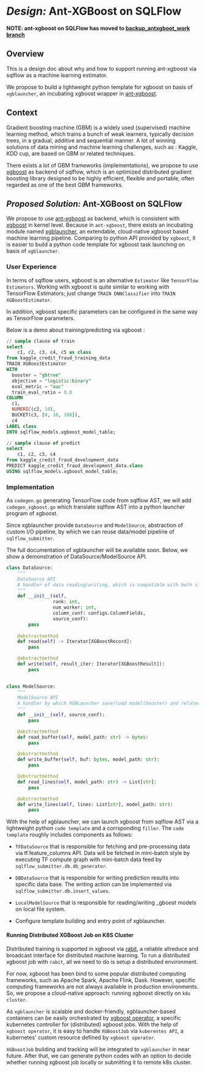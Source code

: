 # _Design:_ Ant-XGBoost on SQLFlow

**NOTE: ant-xgboost on SQLFlow has moved to [backup_antxgboot_work branch](https://github.com/sql-machine-learning/sqlflow/tree/backup_antxgboost_work)**

## Overview

This is a design doc about why and how to support running ant-xgboost via sqlflow as a machine learning estimator.

We propose to build a lightweight python template for xgboost on basis of `xgblauncher`,
an incubating xgboost wrapper in [ant-xgboost](https://github.com/alipay/ant-xgboost).

## Context

Gradient boosting machine (GBM) is a widely used (supervised) machine learning method, 
which trains a bunch of weak learners, typically decision trees, 
in a gradual, additive and sequential manner. 
A lot of winning solutions of data mining and machine learning challenges, 
such as : Kaggle, KDD cup, are based on GBM or related techniques.

There exists a lot of GBM frameworks (implementations), we propose to use [xgboost](https://xgboost.ai/) as backend of sqlflow, 
which is an optimized distributed gradient boosting library designed to be highly efficient, flexible and portable, 
often regarded as one of the best GBM frameworks.


## _Proposed Solution:_ Ant-XGBoost on SQLFlow
   
We propose to use [ant-xgboost](https://github.com/alipay/ant-xgboost) as backend,
which is consistent with [xgboost](https://github.com/dmlc/xgboost) in kernel level. 
Because in `ant-xgboost`, there exists an incubating module named [xgblauncher](https://github.com/alipay/ant-xgboost/tree/ant_master/xgboost-launcher), 
an extendable, cloud-native xgboost based machine learning pipeline. 
Comparing to python API provided by `xgboost`, it is easier to build a python code template for xgboost task launching on basis of `xgblauncher`.

### User Experience
    
In terms of sqlflow users, xgboost is an alternative `Estimator` like `TensorFlow Estimators`. 
Working with xgboost is quite similar to working with TensorFlow Estimators; just change `TRAIN DNNClassifier` into `TRAIN XGBoostEstimator`. 

In addition, xgboost specific parameters can be configured in the same way as TensorFlow parameters. 

Below is a demo about training/predicting via xgboost :

```sql
// sample clause of train
select 
    c1, c2, c3, c4, c5 as class
from kaggle_credit_fraud_training_data
TRAIN XGBoostEstimator
WITH
  booster = "gbtree"
  objective = "logistic:binary"
  eval_metric = "auc"
  train_eval_ratio = 0.8
COLUMN
  c1,
  NUMERIC(c2, 10),
  BUCKET(c3, [0, 10, 100]),
  c4
LABEL class
INTO sqlflow_models.xgboost_model_table;

// sample clause of predict
select 
    c1, c2, c3, c4
from kaggle_credit_fraud_development_data
PREDICT kaggle_credit_fraud_development_data.class
USING sqlflow_models.xgboost_model_table;
```

### Implementation

As `codegen.go` generating TensorFlow code from sqlflow AST,
we will add `codegen_xgboost.go` which translate sqlflow AST into a python launcher program of xgboost. 

Since xgblauncher provide `DataSource` and `ModelSource`, abstraction of custom I/O pipeline, by which we can reuse data/model pipeline of `sqlflow_submitter`.

The full documentation of xgblauncher will be available soon. Below, we show a demonstration of DataSource/ModelSource API.
 
```python
class DataSource:
    """
    DataSource API
    A handler of data reading/writing, which is compatible with both single-machine and distributed runtime.
    """
    def __init__(self, 
                 rank: int, 
                 num_worker: int,
                 column_conf: configs.ColumnFields,
                 source_conf):
        pass
        
    @abstractmethod
    def read(self) -> Iterator[XGBoostRecord]:
        pass

    @abstractmethod
    def write(self, result_iter: Iterator[XGBoostResult]):
        pass

    
class ModelSource:
    """
    ModelSource API
    A handler by which XGBLauncher save/load model(booster) and related information.
    """
    def __init__(self, source_conf):
        pass

    @abstractmethod
    def read_buffer(self, model_path: str) -> bytes:
        pass

    @abstractmethod
    def write_buffer(self, buf: bytes, model_path: str):
        pass

    @abstractmethod
    def read_lines(self, model_path: str) -> List[str]:
        pass

    @abstractmethod
    def write_lines(self, lines: List[str], model_path: str):
        pass
``` 


With the help of xgblauncher, we can launch xgboost from sqlflow AST via a lightweight python `code template` and a corrsponding `filler`.
The `code template` roughly includes components as follows: 

* `TFDataSource` that is responsible for fetching and pre-processing data via tf.feature_columns API.
   Data will be fetched in mini-batch style by executing TF compute graph with mini-batch data feed by `sqlflow_submitter.db.db_generator`.

* `DBDataSource` that is responsible for writing prediction results into specific data base.
   The writing action can be implemented via `sqlflow_submitter.db.insert_values`.

* `LocalModelSource` that is responsible for reading/writing _gboost models on local file system.

* Configure template building and entry point of xgblauncher.


#### Running Distributed XGBoost Job on K8S Cluster

Distributed training is supported in xgboost via [rabit](https://github.com/dmlc/rabit), a reliable allreduce and broadcast interface for distributed machine learning.
To run a distributed xgboost job with `rabit`, all we need to do is setup a distributed environment.  

For now, xgboost has been bind to some popular distributed computing frameworks, such as Apache Spark, Apache Flink, Dask.
However, specific computing frameworks are not always available in production environments. 
So, we propose a cloud-native approach: running xgboost directly on `k8s cluster`. 
 
As `xgblauncher` is scalable and docker-friendly, xgblauncher-based containers can be easily orchestrated by [xgboost operator](https://github.com/kubeflow/xgboost-operator),
a specific kubernetes controller for (distributed) xgboost jobs.
With the help of `xgboost operator`, it is easy to handle `XGBoostJob` via `kuberentes API`, a kubernetes' custom resource defined by `xgboost operator`. 

`XGBoostJob` building and tracking will be integrated to `xgblauncher` in near future. 
After that, we can generate python codes with an option to decide whether running xgboost job locally or submitting it to remote k8s cluster.
